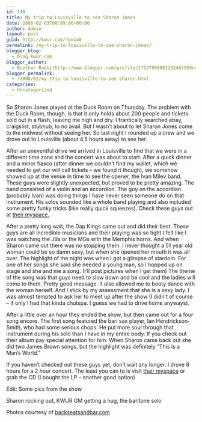 ```yaml
---
id: 140
title: My trip to Louisville to see Sharon Jones
date: 2008-02-03T00:09:00+00:00
author: Admin
layout: post
guid: http://kwur.com/?p=140
permalink: /my-trip-to-louisville-to-see-sharon-jones/
blogger_blog:
  - blog.kwur.com
blogger_author:
  - Brother Rabbithttp://www.blogger.com/profile/17127998881232467959noreply@blogger.com
blogger_permalink:
  - /2008/02/my-trip-to-louisville-to-see-sharon.html
categories:
  - Uncategorized
---
```

<div class="pf-content">
  <p>
    So Sharon Jones played at the Duck Room on Thursday. The problem with the Duck Room, though, is that it only holds about 200 people and tickets sold out in a flash, leaving me high and dry. I frantically searched ebay, craigslist, stubhub, to no avail. But I wasn’t about to let Sharon Jones come to the midwest without seeing her. So last night I rounded up a crew and we drove out to Louisville (about 4.5 hours away) to see her.
  </p>
  
  <p>
    After an uneventful drive we arrived in Louisville to find that we were in a different time zone and the concert was about to start. After a quick dinner and a minor fiasco (after dinner we couldn’t find my wallet, which we needed to get our will call tickets – we found it though), we somehow showed up at the venue in time to see the opener, the Ivan Milev band. These guys were slightly unexpected, but proved to be pretty amazing. The band consisted of a violin and an accordion. The guy on the accordian (probably Ivan) was doing things I have never seen someone do on that instrument. His solos sounded like a whole band playing and also included some pretty funky tricks (like really quick squeezes). Check these guys out at <a href="http://www.mysoace.com/ivanmilev">their myspace.</a>
  </p>
  
  <p>
  </p>
  
  <p>
    After a pretty long wait, the Dap Kings came out and did their best. These guys are all incredible musicians and their playing was so tight I felt like I was watching the JBs or the MGs with the Memphis horns. And when Sharon came out there was no stopping them. I never thought a 51 year old woman could be so damn sexy, but when she opened her mouth it was all over. The highlight of the night was when I got a glimpse of stardom. For one of her songs she said she needed a young man, so I hopped up on stage and she and me a song. (I’ll post pictures when I get them) The theme of the song was that guys need to slow down and be cool and the ladies will come to them. Pretty good message. It also allowed me to booty dance with the woman herself. And I stick by my assessment that she is a sexy lady. I was almost tempted to ask her to meet up after the show (I didn’t of course – if only I had that kinda chutspa. I guess we had to drive home anyways).
  </p>
  
  <p>
    After a little over an hour they ended the show, but then came out for a four song encore. The first song featured the bari sax player, Ian Hendrickson-Smith, who had some serious chops. He put more soul through that instrument during his solo than I have in my entire body. If you check out their album pay special attention for him. When Sharon came back out she did two James Brown songs, but the highlight was definitely “This is a Man’s World.”
  </p>
  
  <p>
  </p>
  
  <p>
    If you haven’t checked out these guys yet, don’t wait any longer. I drove 8 hours for a 2 hour concert. The least you can to is visit <a href="http://www.myspace.com/sharonjonesandthedapkings">their myspace</a> or grab the CD (I bought the LP – another good option)
  </p>
  
  <p>
    Edit: Some pics from the show
  </p>
  
  <p>
    Sharon rocking out, KWUR GM getting a hug, the baritone solo
  </p>
  
  <p>
    Photos courtesy of <a href="http://www.backseatsandbar.com" target="_blank">backseatsandbar.com</a>
  </p>
  
  <p>
    <a onblur="try {parent.deselectBloggerImageGracefully();} catch(e) {}" href="http://www.kwur.com/blog/uploaded_images/IMG_2987-753131.JPG"><img style="margin: 0px auto 10px; display: block; text-align: center; cursor: pointer;" src="http://www.kwur.com/blog/uploaded_images/IMG_2987-753128.JPG" alt="" border="0" /></a>
  </p>
  
  <p>
    <a onblur="try {parent.deselectBloggerImageGracefully();} catch(e) {}" href="http://www.kwur.com/blog/uploaded_images/IMG_3072-753158.JPG"><img style="margin: 0px auto 10px; display: block; text-align: center; cursor: pointer;" src="http://www.kwur.com/blog/uploaded_images/IMG_3072-753156.JPG" alt="" border="0" /></a><br /><a onblur="try {parent.deselectBloggerImageGracefully();} catch(e) {}" href="http://www.kwur.com/blog/uploaded_images/IMG_3255-700438.JPG"><img style="margin: 0px auto 10px; display: block; text-align: center; cursor: pointer;" src="http://www.kwur.com/blog/uploaded_images/IMG_3255-700421.JPG" alt="" border="0" /></a>
  </p>
</div>